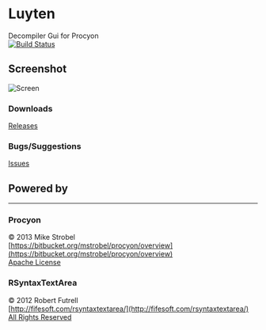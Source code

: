 Luyten
======
Decompiler Gui for Procyon<br>
[![Build Status](http://ci.modcrafting.com/view/Luyten/job/Luyten/badge/icon)](http://ci.modcrafting.com/view/Luyten/job/Luyten/)

## Screenshot
![Screen](http://puu.sh/3Ak9r.jpg)

### Downloads
[Releases](https://github.com/deathmarine/Luyten/releases)<br>

### Bugs/Suggestions
[Issues](https://github.com/deathmarine/Luyten/issues)<br>


## Powered by 
*****
### Procyon
&copy; 2013 Mike Strobel<br>
[https://bitbucket.org/mstrobel/procyon/overview](https://bitbucket.org/mstrobel/procyon/overview)<br>
[Apache License](https://github.com/deathmarine/Luyten/blob/master/distfiles/Procyon.License.txt)<br>


### RSyntaxTextArea
&copy; 2012 Robert Futrell<br>
[http://fifesoft.com/rsyntaxtextarea/](http://fifesoft.com/rsyntaxtextarea/)<br>
[All Rights Reserved](https://github.com/deathmarine/Luyten/blob/master/distfiles/RSyntaxTextArea.License.txt)<br>